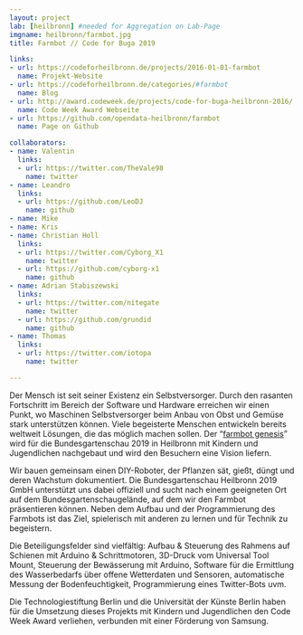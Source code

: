 ```yaml
---
layout: project
lab: [heilbronn] #needed for Aggregation on Lab-Page
imgname: heilbronn/farmbot.jpg
title: Farmbot // Code for Buga 2019

links:
- url: https://codeforheilbronn.de/projects/2016-01-01-farmbot
  name: Projekt-Website
- url: https://codeforheilbronn.de/categories/#farmbot
  name: Blog
- url: http://award.codeweek.de/projects/code-for-buga-heilbronn-2016/
  name: Code Week Award Webseite
- url: https://github.com/opendata-heilbronn/farmbot
  name: Page on Github

collaborators:
- name: Valentin
  links:
  - url: https://twitter.com/TheVale98
    name: twitter
- name: Leandro
  links:
  - url: https://github.com/LeoDJ
    name: github
- name: Mike
- name: Kris
- name: Christian Holl
  links:
  - url: https://twitter.com/Cyborg_X1
    name: twitter
  - url: https://github.com/cyborg-x1
    name: github
- name: Adrian Stabiszewski
  links:
  - url: https://twitter.com/nitegate
    name: twitter
  - url: https://github.com/grundid
    name: github
- name: Thomas
  links:
  - url: https://twitter.com/iotopa
    name: twitter

---
```


<p>Der Mensch ist seit seiner Existenz ein Selbstversorger. Durch den rasanten Fortschritt im Bereich der Software und
    Hardware erreichen wir einen Punkt, wo Maschinen Selbstversorger beim Anbau von Obst und Gemüse stark unterstützen
    können. Viele begeisterte Menschen entwickeln bereits weltweit Lösungen, die das möglich machen sollen. Der “<a
            href="http://farmbot.io/" target="_blank">farmbot genesis</a>” wird für die Bundesgartenschau 2019 in
    Heilbronn mit Kindern und Jugendlichen nachgebaut und wird den Besuchern eine Vision liefern.</p>

<p>
    Wir bauen gemeinsam einen DIY-Roboter, der Pflanzen sät, gießt, düngt und deren Wachstum dokumentiert. Die
    Bundesgartenschau Heilbronn 2019 GmbH unterstützt uns dabei offiziell und sucht nach einem geeigneten Ort auf dem
    Bundesgartenschaugelände, auf dem wir den Farmbot präsentieren können. Neben dem Aufbau und der Programmierung des
    Farmbots ist das Ziel, spielerisch mit anderen zu lernen und für Technik zu begeistern.
</p>

<p>
    Die Beteiligungsfelder sind vielfältig: Aufbau & Steuerung des Rahmens auf Schienen mit Arduino & Schrittmotoren,
    3D-Druck vom Universal Tool Mount, Steuerung der Bewässerung mit Arduino, Software für die Ermittlung des
    Wasserbedarfs über offene Wetterdaten und Sensoren, automatische Messung der Bodenfeuchtigkeit, Programmierung eines
    Twitter-Bots uvm.</p>

<p>Die Technologiestiftung Berlin und die Universität der Künste Berlin haben für die Umsetzung dieses Projekts mit Kindern und Jugendlichen den Code Week Award verliehen, verbunden mit einer Förderung von Samsung.</p>
